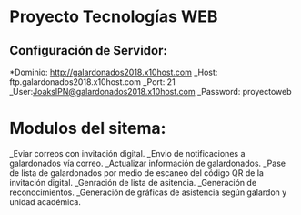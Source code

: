 # Proyecto Tecnologías WEB
## Configuración de Servidor:
*Dominio: http://galardonados2018.x10host.com
_Host: ftp.galardonados2018.x10host.com
_Port: 21
_User:JoaksIPN@galardonados2018.x10host.com
_Password: proyectoweb
# Modulos del sitema:
_Eviar correos con invitación digital.
_Envio de notificaciones a galardonados vía correo.
_Actualizar información de galardonados.
_Pase de lista de galardonados por medio de escaneo del código QR de la invitación digital.
_Genración de lista de asitencia.
_Generación de reconocimientos.
_Generación de gráficas de asistencia según galardon y unidad académica. 


